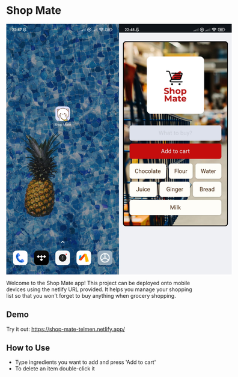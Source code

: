 # Shop Mate

<div style="display: flex;">
    <img src="Screenshot_mobile.jpeg" alt="Project Image" width="300"/>
    <img src="Screenshot_mobile2.jpeg" alt="Project Image" width="300"/>
</div>

Welcome to the Shop Mate app! This project can be deployed onto mobile devices using the netlify URL provided.
It helps you manage your shopping list so that you won't forget to buy anything when grocery shopping.

## Demo
Try it out: https://shop-mate-telmen.netlify.app/

## How to Use
- Type ingredients you want to add and press 'Add to cart'
- To delete an item double-click it
